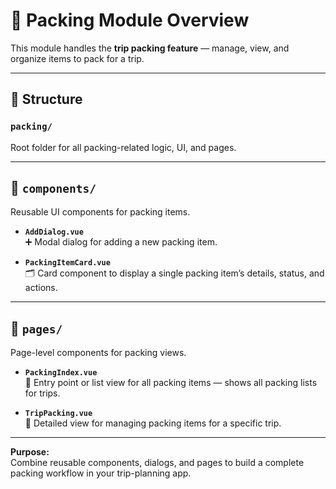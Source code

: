 # 🧳 Packing Module Overview

This module handles the **trip packing feature** — manage, view, and organize items to pack for a trip.

---

## 📂 Structure

### **`packing/`**

Root folder for all packing-related logic, UI, and pages.

---

## 📁 `components/`

Reusable UI components for packing items.

- **`AddDialog.vue`**  
  ➕ Modal dialog for adding a new packing item.

- **`PackingItemCard.vue`**  
  🗂️ Card component to display a single packing item’s details, status, and actions.

---

## 📁 `pages/`

Page-level components for packing views.

- **`PackingIndex.vue`**  
  📄 Entry point or list view for all packing items — shows all packing lists for trips.

- **`TripPacking.vue`**  
  🧳 Detailed view for managing packing items for a specific trip.

---

**Purpose:**  
Combine reusable components, dialogs, and pages to build a complete packing workflow in your trip-planning app.
